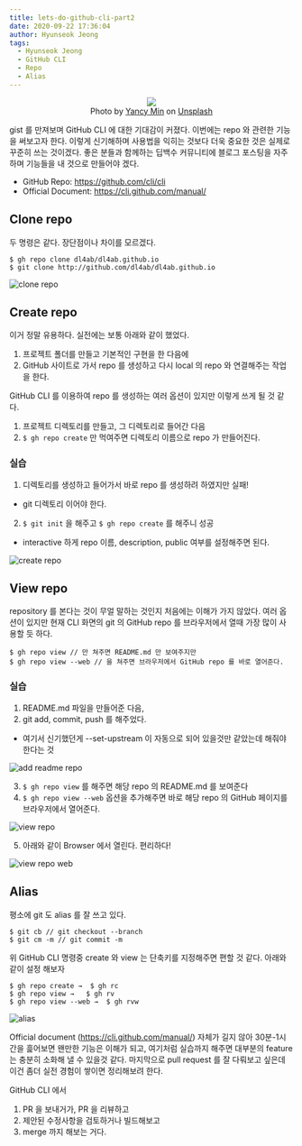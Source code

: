 ```yaml
---
title: lets-do-github-cli-part2
date: 2020-09-22 17:36:04
author: Hyunseok Jeong
tags:
  - Hyunseok Jeong
  - GitHub CLI
  - Repo
  - Alias
---
```


<figure style="display: flex; flex-direction: column; align-items: center">
  <img src="./lets-do-github-cli-part2/yancy-min-842ofHC6MaI-unsplash.jpg">
  <figcaption>Photo by <a href="https://unsplash.com/@yancymin?utm_source=unsplash&amp;utm_medium=referral&amp;utm_content=creditCopyText">Yancy Min</a> on <a href="https://unsplash.com/s/photos/github?utm_source=unsplash&amp;utm_medium=referral&amp;utm_content=creditCopyText">Unsplash</a></figcaption>
</figure>


gist 를 만져보며 GitHub CLI 에 대한 기대감이 커졌다. 이번에는 repo 와 관련한 기능을 써보고자 한다.
이렇게 신기해하며 사용법을 익히는 것보다 더욱 중요한 것은 실제로 꾸준히 쓰는 것이겠다.
좋은 분들과 함께하는 딥백수 커뮤니티에 블로그 포스팅을 자주하며 기능들을 내 것으로 만들어야 겠다.

- GitHub Repo: https://github.com/cli/cli
- Official Document: https://cli.github.com/manual/

## Clone repo

두 명령은 같다. 장단점이나 차이를 모르겠다.

    $ gh repo clone dl4ab/dl4ab.github.io
    $ git clone http://github.com/dl4ab/dl4ab.github.io

![clone repo](./lets-do-github-cli-part2/1.png)

## Create repo

이거 정말 유용하다. 실전에는 보통 아래와 같이 했었다.

1. 프로젝트 폴더를 만들고 기본적인 구현을 한 다음에
2. GitHub 사이트로 가서 repo 를 생성하고 다시 local 의 repo 와 연결해주는 작업을 한다.

GitHub CLI 를 이용하여 repo 를 생성하는 여러 옵션이 있지만 이렇게 쓰게 될 것 같다.

1. 프로젝트 디렉토리를 만들고, 그 디렉토리로 들어간 다음
2. `$ gh repo create` 만 먹여주면 디렉토리 이름으로 repo 가 만들어진다.

### 실습

1. 디렉토리를 생성하고 들어가서 바로 repo 를 생성하려 하였지만 실패!

- git 디렉토리 이어야 한다.

2. `$ git init` 을 해주고 `$ gh repo create` 를 해주니 성공

- interactive 하게 repo 이름, description, public 여부를 설정해주면 된다.

![create repo](./lets-do-github-cli-part2/2.png)

## View repo

repository 를 본다는 것이 무얼 말하는 것인지 처음에는 이해가 가지 않았다.
여러 옵션이 있지만 현재 CLI 화면의 git 의 GitHub repo 를 브라우저에서 열때 가장 많이 사용할 듯 하다.

    $ gh repo view // 만 쳐주면 README.md 만 보여주지만
    $ gh repo view --web // 을 쳐주면 브라우저에서 GitHub repo 를 바로 열어준다.

### 실습

1. README.md 파일을 만들어준 다음,
2. git add, commit, push 를 해주었다.

- 여기서 신기했던게 --set-upstream 이 자동으로 되어 있을것만 같았는데 해줘야 한다는 것

![add readme repo](./lets-do-github-cli-part2/3.png)

3. `$ gh repo view` 를 해주면 해당 repo 의 README.md 를 보여준다
4. `$ gh repo view --web` 옵션을 추가해주면 바로 해당 repo 의 GitHub 페이지를 브라우저에서 열어준다.

![view repo](./lets-do-github-cli-part2/4.png)

5. 아래와 같이 Browser 에서 열린다. 편리하다!

![view repo web](./lets-do-github-cli-part2/5.png)

## Alias

평소에 git 도 alias 를 잘 쓰고 있다.

    $ git cb // git checkout --branch
    $ git cm -m // git commit -m

위 GitHub CLI 명령중 create 와 view 는 단축키를 지정해주면 편할 것 같다.
아래와 같이 설정 해보자

    $ gh repo create →  $ gh rc
    $ gh repo view →   $ gh rv
    $ gh repo view --web →  $ gh rvw

![alias](./lets-do-github-cli-part2/6.png)

Official document (https://cli.github.com/manual/) 자체가 길지 않아 30분-1시간을 흝어보면 왠만한 기능은 이해가 되고, 여기처럼 실습까지 해주면 대부분의 feature 는 충분히 소화해 낼 수 있을것 같다. 마지막으로 pull request 를 잘 다뤄보고 싶은데 이건 좀더 실전 경험이 쌓이면 정리해보려 한다.

GitHub CLI 에서

1. PR 을 보내거가, PR 을 리뷰하고
2. 제안된 수정사항을 검토하거나 빌드해보고
3. merge 까지 해보는 거다.
